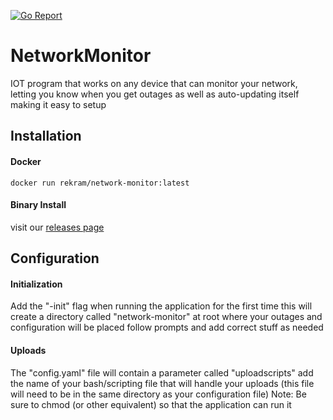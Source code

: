 [![Go Report](https://goreportcard.com/badge/github.com/rekram1-node/NetworkMonitor)](https://goreportcard.com/report/github.com/rekram1-node/NetworkMonitor)

# NetworkMonitor
IOT program that works on any device that can monitor your network, letting you know when you get outages as well as auto-updating itself making it easy to setup

## Installation
#### Docker
```shell
docker run rekram/network-monitor:latest
```

#### Binary Install
visit our [releases page](https://github.com/rekram1-node/NetworkMonitor/releases)

## Configuration
#### Initialization
Add the "-init" flag when running the application for the first time
this will create a directory called "network-monitor" at root where your outages and configuration will be placed
follow prompts and add correct stuff as needed

#### Uploads
The "config.yaml" file will contain a parameter called "uploadscripts" add the name of your bash/scripting file that will handle your uploads (this file will need to be in the same directory as your configuration file)
Note: Be sure to chmod (or other equivalent) so that the application can run it